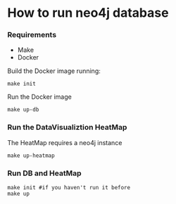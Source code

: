 # How to run neo4j database

### Requirements
 - Make
 - Docker

Build the Docker image running:
```shell
make init
```

Run the Docker image
```shell
make up-db
```


### Run the DataVisualiztion HeatMap
The HeatMap requires a neo4j instance
```shell
make up-heatmap
```

### Run DB and HeatMap
```shell
make init #if you haven't run it before
make up
```
